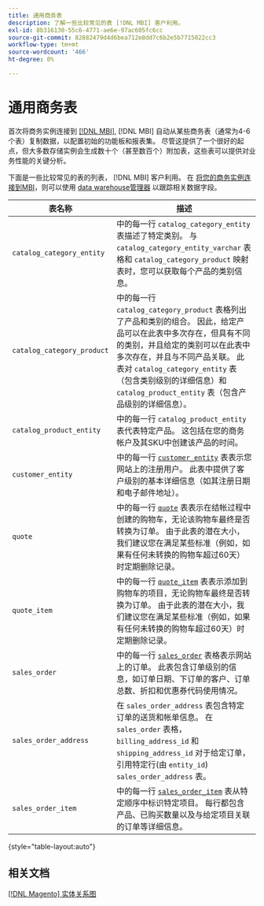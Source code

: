 ```yaml
---
title: 通用商务表
description: 了解一些比较常见的表 [!DNL MBI] 客户利用。
exl-id: 8b316130-55c6-4771-ae6e-97ac605fc6cc
source-git-commit: 82882479d4d6bea712e8dd7c6b2e5b7715022cc3
workflow-type: tm+mt
source-wordcount: '466'
ht-degree: 0%

---
```


# 通用商务表

首次将商务实例连接到 [[!DNL MBI]](../importing-data/integrations/magento.md), [!DNL MBI] 自动从某些商务表（通常为4-6个表）复制数据，以配置初始的功能板和报表集。 尽管这提供了一个很好的起点，但大多数存储实例会生成数十个（甚至数百个）附加表，这些表可以提供对业务性能的关键分析。

下面是一些比较常见的表的列表， [!DNL MBI] 客户利用。 在 [将您的商务实例连接到MBI](../../data-analyst/importing-data/integrations/magento.md)，则可以使用 [data warehouse管理器](../../data-analyst/data-warehouse-mgr/tour-dwm.md) 以跟踪相关数据字段。

| 表名称 | 描述 |
|---|---|
| `catalog_category_entity` | 中的每一行 `catalog_category_entity` 表描述了特定类别。 与 `catalog_category_entity_varchar` 表格和 `catalog_category_product` 映射表时，您可以获取每个产品的类别信息。 |
| `catalog_category_product` | 中的每一行 `catalog_category_product` 表格列出了产品和类别的组合。 因此，给定产品可以在此表中多次存在，但具有不同的类别，并且给定的类别可以在此表中多次存在，并且与不同产品关联。 此表对 `catalog_category_entity` 表（包含类别级别的详细信息）和 `catalog_product_entity` 表（包含产品级别的详细信息）。 |
| `catalog_product_entity` | 中的每一行 `catalog_product_entity` 表代表特定产品。 这包括在您的商务帐户及其SKU中创建该产品的时间。 |
| `customer_entity` | 中的每一行 [`customer_entity`](../data-warehouse-mgr/cust-ent-table.md) 表表示您网站上的注册用户。 此表中提供了客户级别的基本详细信息（如其注册日期和电子邮件地址）。 |
| `quote` | 中的每一行 [`quote`](../data-warehouse-mgr/sales-flat-quote-table.md) 表表示在结帐过程中创建的购物车，无论该购物车最终是否转换为订单。 由于此表的潜在大小，我们建议您在满足某些标准（例如，如果有任何未转换的购物车超过60天）时定期删除记录。 |
| `quote_item` | 中的每一行 [`quote_item`](../data-warehouse-mgr/sales-flat-quote-item-table.md) 表表示添加到购物车的项目，无论购物车最终是否转换为订单。 由于此表的潜在大小，我们建议您在满足某些标准（例如，如果有任何未转换的购物车超过60天）时定期删除记录。 |
| `sales_order` | 中的每一行 [`sales_order`](../data-warehouse-mgr/sales-flat-order-table.md) 表格表示网站上的订单。 此表包含订单级别的信息，如订单日期、下订单的客户、订单总数、折扣和优惠券代码使用情况。 |
| `sales_order_address` | 在 `sales_order_address` 表包含特定订单的送货和帐单信息。 在 `sales_order` 表格， `billing_address_id` 和 `shipping_address_id` 对于给定订单，引用特定行(由 `entity_id`) `sales_order_address` 表。 |
| `sales_order_item` | 中的每一行 [`sales_order_item`](../data-warehouse-mgr/sales-flat-quote-item-table.md) 表从特定顺序中标识特定项目。 每行都包含产品、已购买数量以及与给定项目关联的订单等详细信息。 |

{style=&quot;table-layout:auto&quot;}

## 相关文档

[[!DNL Magento] 实体关系图](../data-warehouse-mgr/entity-rel-diag.md)

